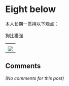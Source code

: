 # Eight below

<div id="msgcns!B37A52AAF181A958!1000" class="bvMsg"><div>本人长期一贯持以下观点：</div>
<div> </div>
<div>狗比猫强</div></div><table cellspacing="0" border="0"><tr><td></td></tr><tr><td valign="top"><a href="http://blufiles.storage.live.com/y1p3lwZB1n0O-BInJm-PiJhCIBnO9rAaGfXrq37aPubeB37MPdPAHhtNTtXFJ7Goi-QKwv7lG18Dhc" target="_blank" rel="WLPP;url=http://blufiles.storage.live.com/y1p3lwZB1n0O-BInJm-PiJhCIBnO9rAaGfXrq37aPubeB37MPdPAHhtNTtXFJ7Goi-QKwv7lG18Dhc;cnsid=cns&#033;B37A52AAF181A958&#033;1001"><img src="http://blufiles.storage.live.com/y1p3lwZB1n0O-BInJm-PiJhCCUN-rs2Bjs4BIJYBuQULvVQUa5DR__85eDoVKO1zaCm1lYiFpYXJG4" border="0" /></a></td></tr></table>

## Comments

*(No comments for this post)*

